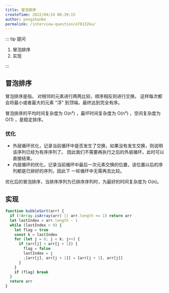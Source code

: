 ```yaml
---
title: 冒泡排序
createTime: 2022/04/24 08:39:15
author: pengzhanbo
permalink: /interview-question/e78132ku/
---
```


::: tip 提问

1. 冒泡排序
2. 实现

:::

## 冒泡排序

冒泡排序是指， 对相邻的元素进行两两比较，顺序相反则进行交换。 这样每次都会将最小或者最大的元素 "浮" 到顶端，最终达到完全有序。

冒泡排序的平均时间复杂度为 O(n²) ，最坏时间复杂度为 O(n²) ，空间复杂度为 O(1) ，是稳定排序。

### 优化

- 外层循环优化，记录当前循环中是否发生了交换，如果没有发生交换，则说明该序列已经为有序序列了。 因此我们不需要再执行之后的外层循环，此时可以直接结束。
- 内层循环的优化，记录当前循环中最后一次元素交换的位置，该位置以后的序列都是已排好的序列，因此下 一轮循环中无需再去比较。

优化后的冒泡排序，当排序序列为已排序序列时，为最好的时间复杂度为 O(n)。

## 实现

```js
function bubbleSort(arr) {
  if (!Array.isArray(arr) || arr.length <= 1) return arr
  let lastIndex = arr.length - 1
  while (lastIndex > 0) {
    let flag = true
    const k = lastIndex
    for (let j = 0; j < k; j++) {
      if (arr[j] > arr[j + 1]) {
        flag = false
        lastIndex = j
        ;[arr[j], arr[j + 1]] = [arr[j + 1], arr[j]]
      }
    }
    if (flag) break
  }
  return arr
}
```
